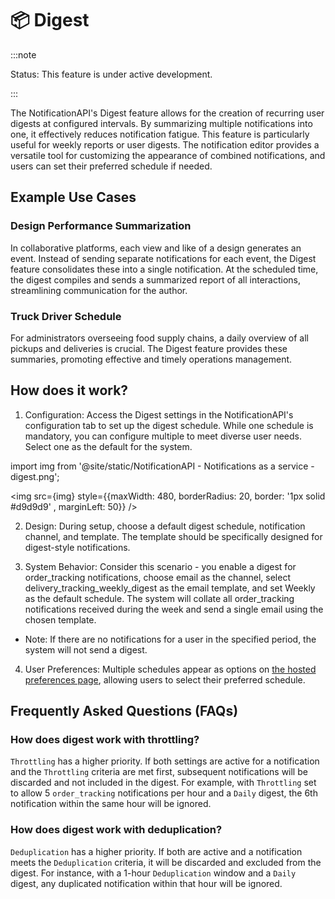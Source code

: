 # 📦 Digest

:::note

Status: This feature is under active development.

:::

The NotificationAPI's Digest feature allows for the creation of recurring user digests at configured intervals. By summarizing multiple notifications into one, it effectively reduces notification fatigue. This feature is particularly useful for weekly reports or user digests. The notification editor provides a versatile tool for customizing the appearance of combined notifications, and users can set their preferred schedule if needed.

## Example Use Cases

### Design Performance Summarization

In collaborative platforms, each view and like of a design generates an event. Instead of sending separate notifications for each event, the Digest feature consolidates these into a single notification. At the scheduled time, the digest compiles and sends a summarized report of all interactions, streamlining communication for the author.

### Truck Driver Schedule

For administrators overseeing food supply chains, a daily overview of all pickups and deliveries is crucial. The Digest feature provides these summaries, promoting effective and timely operations management.

## How does it work?

1. Configuration: Access the Digest settings in the NotificationAPI's configuration tab to set up the digest schedule. While one schedule is mandatory, you can configure multiple to meet diverse user needs. Select one as the default for the system.

import img from '@site/static/NotificationAPI - Notifications as a service - digest.png';

<img src={img} style={{maxWidth: 480, borderRadius: 20, border: '1px solid #d9d9d9' , marginLeft: 50}} />

2. Design: During setup, choose a default digest schedule, notification channel, and template. The template should be specifically designed for digest-style notifications.

3. System Behavior: Consider this scenario - you enable a digest for order_tracking notifications, choose email as the channel, select delivery_tracking_weekly_digest as the email template, and set Weekly as the default schedule. The system will collate all order_tracking notifications received during the week and send a single email using the chosen template.

- Note: If there are no notifications for a user in the specified period, the system will not send a digest.

4. User Preferences: Multiple schedules appear as options on [the hosted preferences page](../components//user-preferences.md), allowing users to select their preferred schedule.

## Frequently Asked Questions (FAQs)

### How does digest work with throttling?

`Throttling` has a higher priority. If both settings are active for a notification and the `Throttling` criteria are met first, subsequent notifications will be discarded and not included in the digest. For example, with `Throttling` set to allow 5 `order_tracking` notifications per hour and a `Daily` digest, the 6th notification within the same hour will be ignored.

### How does digest work with deduplication?

`Deduplication` has a higher priority. If both are active and a notification meets the `Deduplication` criteria, it will be discarded and excluded from the digest. For instance, with a 1-hour `Deduplication` window and a `Daily` digest, any duplicated notification within that hour will be ignored.
